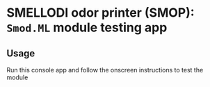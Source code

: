 # SMELLODI odor printer (SMOP): `Smod.ML` module testing app

## Usage

Run this console app and follow the onscreen instructions to test the module
